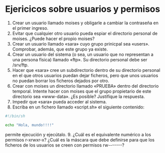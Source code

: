 # Ejericicos sobre usuarios y permisos
1. Crear un usuario llamado moises y obligarle a cambiar la contraseña en el primer ingreso.
2. Evitar que cualquier otro usuario pueda espiar el directorio personal de moises. ¿Puede hacer el propio moises?
3. Crear un usuario llamado «sara» cuyo grupo prinicpal sea «users». Comprobar, además, que este grupo ya existe.
4. Crear un usuario del sistema (o sea, un usuario que no representan a una persona física) llamado «ftp». Su directorio personal debe ser /srv/ftp.
5. Hacer que «sara» cree un subdirectorio dentro de su directorio personal en el que otros usuarios puedan dejar ficheros, pero que unos usuarios no puedan borrar los ficheros dejados por otro.
6. Crear con moises un directorio llamado «PRUEBA» dentro del directorio temporal. Intente hacer con moises que el grupo propietario de este directorio sea «www-data». ¿Es posible? Justifique la respuesta.
7. Impedir que «sara» pueda acceder al sistema.
8. Escriba en un fichero llamado «script.sh» el siguiente contenido:
```bash
#!/bin/sh

echo "Hola, mundo!!!!"
```
permite ejecución y ejecútalo.
9. ¿Cuál es el equivalente numérico a los permisos r-xrwxr-x? ¿Cuál es la máscara que debe definirse para que los ficheros de los usuarios se creen con permisos rw-------?
